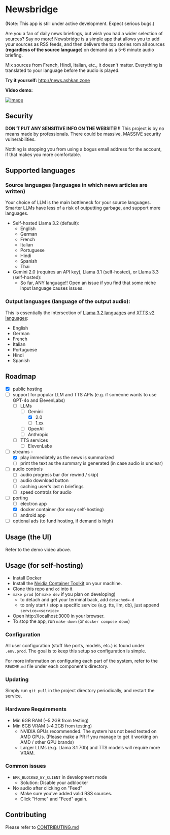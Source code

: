 # Newsbridge
(Note: This app is still under active development. Expect serious bugs.)

Are you a fan of daily news briefings, but wish you had a wider selection of
sources? Say no more! Newsbridge is a simple app that allows you to add your
sources as RSS feeds, and then delivers the top stories rom all sources 
(**regardless of the source language**) on demand as a 5-6 minute audio 
briefing.

Mix sources from French, Hindi, Italian, etc., it doesn't matter.
Everything is translated to your language before the audio is played.

**Try it yourself:** http://news.ashkan.zone

**Video demo:**

[![image](https://github.com/user-attachments/assets/ee8288b9-fd88-4901-ac7b-60b2c1a92ce7)](https://youtu.be/OtwY-ry_MwY)

## Security
**DON'T PUT ANY SENSITIVE INFO ON THE WEBSITE!!!** This project is by no means
made by professionals. There could be massive, MASSIVE security vulnerabilities.

Nothing is stopping you from using a bogus email address for the account, if 
that makes you more comfortable.

## Supported languages

### Source languages (languages in which news articles are written)
Your choice of LLM is the main bottleneck for your source languages. Smarter LLMs have less of a risk of outputting garbage, and support more languages.

- Self-hosted Llama 3.2 (default):
  - English
  - German
  - French
  - Italian
  - Portuguese
  - Hindi
  - Spanish
  - Thai
- Gemini 2.0 (requires an API key), Llama 3.1 (self-hosted), or Llama 3.3 (self-hosted):
  - So far, ANY language!! Open an issue if you find that some niche input language causes issues.

### Output languages (language of the output audio):
This is essentially the intersection of [Llama 3.2 languages](https://ollama.com/library/llama3.2) and [XTTS v2 languages](https://coqui-tts.readthedocs.io/en/latest/models/xtts.html#languages):
- English
- German
- French
- Italian
- Portuguese
- Hindi
- Spanish

## Roadmap
- [x] public hosting
- [ ] support for popular LLM and TTS APIs (e.g. if someone wants to use GPT-4o and ElevenLabs)
  - [ ] LLMs
    - [ ] Gemini
      - [x] 2.0
      - [ ] 1.xx
    - [ ] OpenAI
    - [ ] Anthropic
  - [ ] TTS services
    - [ ] ElevenLabs
- [ ] streams - 
  - [x] play immediately as the news is summarized
  - [ ] print the text as the summary is generated (in case audio is unclear)
- [ ] audio controls
  - [ ] audio progress bar (for rewind / skip)
  - [ ] audio download button
  - [ ] caching user's last n briefings
  - [ ] speed controls for audio
- [ ] porting
  - [ ] electron app
  - [x] docker container (for easy self-hosting)
  - [ ] android app
- [ ] optional ads (to fund hosting, if demand is high)

## Usage (the UI)
Refer to the demo video above.

## Usage (for self-hosting)
- Install Docker
- Install the [Nvidia Container Toolkit](https://docs.nvidia.com/datacenter/cloud-native/container-toolkit/latest/install-guide.html) on your machine.
- Clone this repo and `cd` into it
- `make prod` (or `make dev` if you plan on developing)
  - to detach and get your terminal back, add `detached=-d`
  - to only start / stop a specific service (e.g. tts, llm, db), just append `service=<service>`
- Open http://localhost:3000 in your browser.
- To stop the app, run `make down` (or `docker compose down`)

### Configuration
All user configuration (stuff like ports, models, etc.) is found under `.env.prod`. The goal is to keep this setup so configuration is simple.

For more information on configuring each part of the system, refer to the `README.md` file under each component's directory.

### Updating
Simply run `git pull` in the project directory periodically, and restart the service.

### Hardware Requirements
- Min 6GB RAM (~5.2GB from testing)
- Min 6GB VRAM (~4.2GB from testing)
  - NVIDIA GPUs recommended. The system has not beed tested on AMD GPUs. (Please make a PR if you manage to get it working on AMD / other GPU brands)
  - Larger LLMs (e.g. Llama 3.1 70b) and TTS models will require more VRAM.

### Common issues
- `ERR_BLOCKED_BY_CLIENT` in development mode
  - Solution: Disable your adblocker
- No audio after clicking on "Feed"
  - Make sure you've added valid RSS sources.
  - Click "Home" and "Feed" again.

## Contributing
Please refer to [CONTRIBUTING.md](CONTRIBUTING.md)

